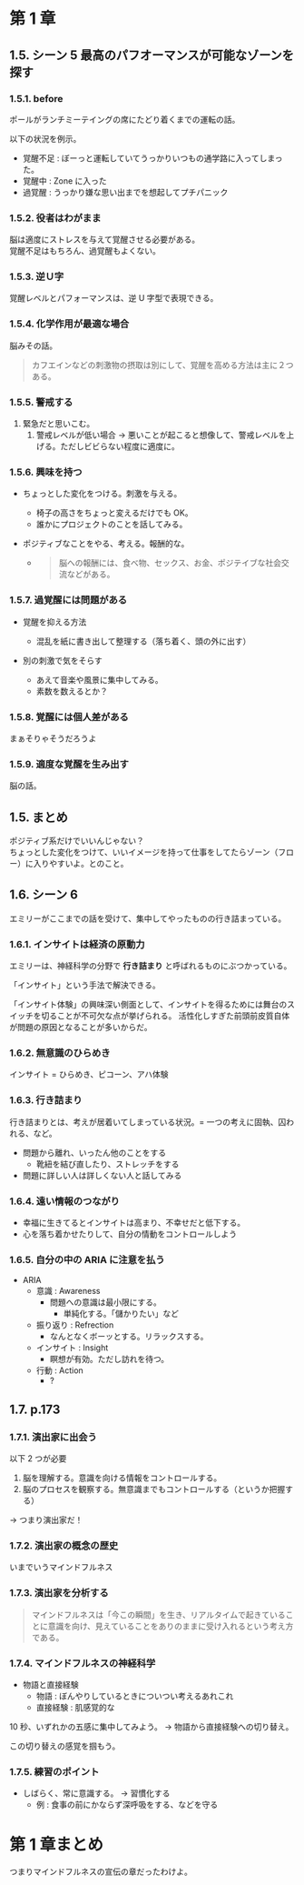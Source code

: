 # 第 1 章

## 1.5. シーン 5 最高のパフオーマンスが可能なゾーンを探す

### 1.5.1. before

ポールがランチミーテイングの席にたどり着くまでの運転の話。

以下の状況を例示。

- 覚醒不足 : ぼーっと運転していてうっかりいつもの通学路に入ってしまった。
- 覚醒中 : Zone に入った
- 過覚醒 : うっかり嫌な思い出までを想起してプチパニック

### 1.5.2. 役者はわがまま

脳は適度にストレスを与えて覚醒させる必要がある。  
覚醒不足はもちろん、過覚醒もよくない。

### 1.5.3. 逆Ｕ字

覚醒レベルとパフォーマンスは、逆 U 字型で表現できる。

### 1.5.4. 化学作用が最適な場合

脳みその話。

> カフエインなどの刺激物の摂取は別にして、覚醒を高める方法は主に２つある。

### 1.5.5. 警戒する

1. 緊急だと思いこむ。
   1. 警戒レベルが低い場合 → 悪いことが起こると想像して、警戒レベルを上げる。ただしビビらない程度に適度に。

### 1.5.6. 興味を持つ

- ちょっとした変化をつける。刺激を与える。

  - 椅子の高さをちょっと変えるだけでも OK。
  - 誰かにプロジェクトのことを話してみる。

- ポジティブなことをやる、考える。報酬的な。
  - > 脳への報酬には、食べ物、セックス、お金、ポジテイブな社会交流などがある。

### 1.5.7. 過覚醒には問題がある

- 覚醒を抑える方法

  - 混乱を紙に書き出して整理する（落ち着く、頭の外に出す）

- 別の刺激で気をそらす
  - あえて音楽や風景に集中してみる。
  - 素数を数えるとか？

### 1.5.8. 覚醒には個人差がある

まぁそりゃそうだろうよ

### 1.5.9. 適度な覚醒を生み出す

脳の話。

## 1.5. まとめ

ポジティブ系だけでいいんじゃない？  
ちょっとした変化をつけて、いいイメージを持って仕事をしてたらゾーン（フロー）に入りやすいよ。とのこと。

## 1.6. シーン 6

エミリーがここまでの話を受けて、集中してやったものの行き詰まっている。

### 1.6.1. インサイトは経済の原動力

エミリーは、神経科学の分野で **行き詰まり** と呼ばれるものにぶつかっている。

「インサイト」という手法で解決できる。

「インサイト体験」の興味深い側面として、インサイトを得るためには舞台のスイッチを切ることが不可欠な点が挙げられる。
活性化しすぎた前頭前皮質自体が問題の原因となることが多いからだ。

### 1.6.2. 無意識のひらめき

インサイト = ひらめき、ピコーン、アハ体験

### 1.6.3. 行き詰まり

行き詰まりとは、考えが居着いてしまっている状況。= 一つの考えに固執、囚われる、など。

- 問題から離れ、いったん他のことをする
  - 靴紐を結び直したり、ストレッチをする
- 問題に詳しい人は詳しくない人と話してみる

### 1.6.4. 遠い情報のつながり

- 幸福に生きてるとインサイトは高まり、不幸せだと低下する。
- 心を落ち着かせたりして、自分の情動をコントロールしよう

### 1.6.5. 自分の中の ARIA に注意を払う

- ARIA
  - 意識 : Awareness
    - 問題への意識は最小限にする。
      - 単純化する。「儲かりたい」など
  - 振り返り : Refrection
    - なんとなくボーッとする。リラックスする。
  - インサイト : Insight
    - 瞑想が有効。ただし訪れを待つ。
  - 行動 : Action
    - ?

## 1.7. p.173

### 1.7.1. 演出家に出会う

以下 2 つが必要

1. 脳を理解する。意識を向ける情報をコントロールする。
2. 脳のプロセスを観察する。無意識までもコントロールする（というか把握する）

→ つまり演出家だ！

### 1.7.2. 演出家の概念の歴史

いまでいうマインドフルネス

### 1.7.3. 演出家を分析する

> マインドフルネスは「今この瞬間」を生き、リアルタイムで起きていることに意識を向け、見えていることをありのままに受け入れるという考え方である。

### 1.7.4. マインドフルネスの神経科学

- 物語と直接経験
  - 物語 : ぼんやりしているときについつい考えるあれこれ
  - 直接経験 : 肌感覚的な

10 秒、いずれかの五感に集中してみよう。 → 物語から直接経験への切り替え。

この切り替えの感覚を掴もう。

### 1.7.5. 練習のポイント

- しばらく、常に意識する。 → 習慣化する
  - 例 : 食事の前にかならず深呼吸をする、などを守る

# 第 1 章まとめ

つまりマインドフルネスの宣伝の章だったわけよ。

